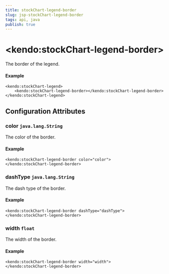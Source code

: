 ```yaml
---
title: stockChart-legend-border
slug: jsp-stockChart-legend-border
tags: api, java
publish: true
---
```


# \<kendo:stockChart-legend-border\>

The border of the legend.

#### Example
    <kendo:stockChart-legend>
        <kendo:stockChart-legend-border></kendo:stockChart-legend-border>
    </kendo:stockChart-legend>

## Configuration Attributes

### color `java.lang.String`

The color of the border.

#### Example
    <kendo:stockChart-legend-border color="color">
    </kendo:stockChart-legend-border>

### dashType `java.lang.String`

The dash type of the border.

#### Example
    <kendo:stockChart-legend-border dashType="dashType">
    </kendo:stockChart-legend-border>

### width `float`

The width of the border.

#### Example
    <kendo:stockChart-legend-border width="width">
    </kendo:stockChart-legend-border>

 
